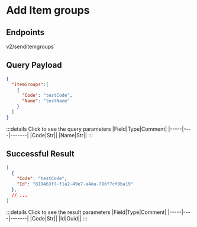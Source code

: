 # Add Item groups

## Endpoints

<!--@include: @/dist/md/api_url.md-->v2/senditemgroups`

## Query Payload
```json
{     
  "ItemGroups":[
    {
      "Code": "testCode",
      "Name": "testName"
    }
  ]
}
```
:::details Click to see the query parameters
|Field|Type|Comment|
|-----|----|-------|
|Code|Str||	
|Name|Str||
:::

## Successful Result
```json
[
  {
    "Code": "testCode",
    "Id": "819463f7-f1a2-49e7-a4ea-796f7cf9ba19"
  },
  // ...
]
```
:::details Click to see the result parameters
|Field|Type|Comment|
|-----|----|-------|
|Code|Str||	
|Id|Guid||
:::